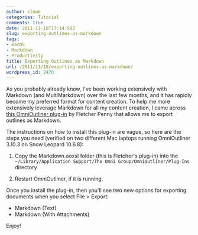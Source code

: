 ```yaml
---
author: slowe
categories: Tutorial
comments: true
date: 2011-11-18T17:14:59Z
slug: exporting-outlines-as-markdown
tags:
- macOS
- Markdown
- Productivity
title: Exporting Outlines as Markdown
url: /2011/11/18/exporting-outlines-as-markdown/
wordpress_id: 2470
---
```


As you probably already know, I've been working extensively with Markdown (and MultiMarkdown) over the last few months, and it has rapidly become my preferred format for content creation. To help me more extensively leverage Markdown for all my content creation, I came across [this OmniOutliner plug-in](http://fletcherpenney.net/2011/10/omnioutliner_plugin) by Fletcher Penny that allows me to export outlines as Markdown.

The instructions on how to install this plug-in are vague, so here are the steps you need (verified on two different Mac laptops running OmniOutliner 3.10.3 on Snow Leopard 10.6.8):

1. Copy the Markdown.ooxsl folder (this is Fletcher's plug-in) into the `~/Library/Application Support/The Omni Group/OmniOutliner/Plug-Ins` directory.

2. Restart OmniOutliner, if it is running.

Once you install the plug-in, then you'll see two new options for exporting documents when you select File > Export:

* Markdown (Text)  
* Markdown (With Attachments)

Enjoy!
